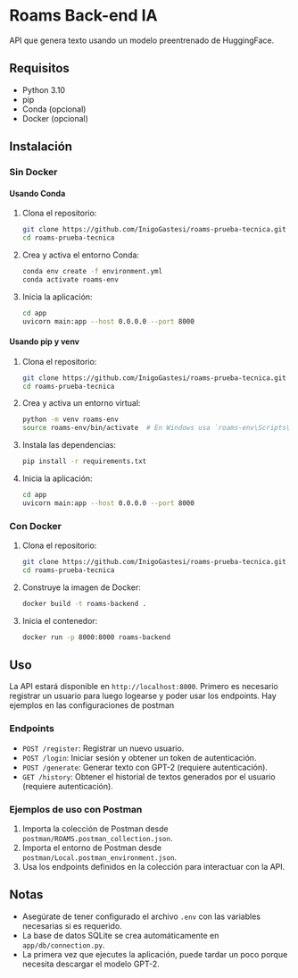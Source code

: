 # Roams Back-end IA

API que genera texto usando un modelo preentrenado de HuggingFace.

## Requisitos

- Python 3.10
- pip
- Conda (opcional)
- Docker (opcional)

## Instalación

### Sin Docker

#### Usando Conda

1. Clona el repositorio:

    ```sh
    git clone https://github.com/InigoGastesi/roams-prueba-tecnica.git
    cd roams-prueba-tecnica
    ```

2. Crea y activa el entorno Conda:

    ```sh
    conda env create -f environment.yml
    conda activate roams-env
    ```

3. Inicia la aplicación:

    ```sh
    cd app
    uvicorn main:app --host 0.0.0.0 --port 8000
    ```

#### Usando pip y venv

1. Clona el repositorio:

    ```sh
    git clone https://github.com/InigoGastesi/roams-prueba-tecnica.git
    cd roams-prueba-tecnica
    ```

2. Crea y activa un entorno virtual:

    ```sh
    python -m venv roams-env
    source roams-env/bin/activate  # En Windows usa `roams-env\Scripts\activate`
    ```

3. Instala las dependencias:

    ```sh
    pip install -r requirements.txt
    ```

4. Inicia la aplicación:

    ```sh
    cd app
    uvicorn main:app --host 0.0.0.0 --port 8000
    ```

### Con Docker

1. Clona el repositorio:

    ```sh
    git clone https://github.com/InigoGastesi/roams-prueba-tecnica.git
    cd roams-prueba-tecnica
    ```

2. Construye la imagen de Docker:

    ```sh
    docker build -t roams-backend .
    ```

3. Inicia el contenedor:

    ```sh
    docker run -p 8000:8000 roams-backend
    ```

## Uso

La API estará disponible en `http://localhost:8000`. Primero es necesario registrar un usuario para luego logearse y poder usar los endpoints. Hay ejemplos en las configuraciones de postman

### Endpoints

- `POST /register`: Registrar un nuevo usuario.
- `POST /login`: Iniciar sesión y obtener un token de autenticación.
- `POST /generate`: Generar texto con GPT-2 (requiere autenticación).
- `GET /history`: Obtener el historial de textos generados por el usuario (requiere autenticación).

### Ejemplos de uso con Postman

1. Importa la colección de Postman desde `postman/ROAMS.postman_collection.json`.
2. Importa el entorno de Postman desde `postman/Local.postman_environment.json`.
3. Usa los endpoints definidos en la colección para interactuar con la API.

## Notas

- Asegúrate de tener configurado el archivo `.env` con las variables necesarias si es requerido.
- La base de datos SQLite se crea automáticamente en `app/db/connection.py`.
- La primera vez que ejecutes la aplicación, puede tardar un poco porque necesita descargar el modelo GPT-2.